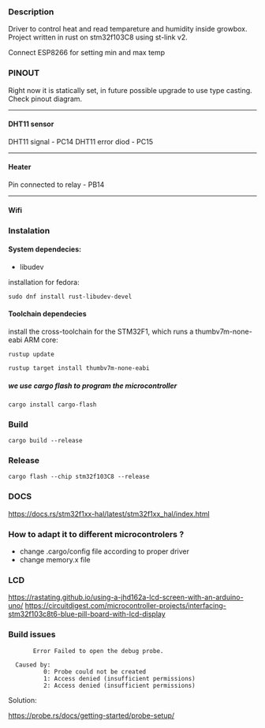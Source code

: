 ### Description

Driver to control heat and read tempareture and humidity inside growbox. Project written in rust on stm32f103C8 using
st-link v2. 

Connect ESP8266 for setting min and max temp

### PINOUT

Right now it is statically set, in future possible upgrade to use type casting.
Check pinout diagram.

<hr>

#### DHT11 sensor

DHT11 signal - PC14
DHT11 error diod - PC15

<hr>

#### Heater 
Pin connected to relay - PB14

<hr>

#### Wifi


### Instalation

#### System dependecies:

- libudev

installation for fedora:
```commandline
sudo dnf install rust-libudev-devel
```

#### Toolchain dependecies
install the cross-toolchain for the STM32F1, which runs a thumbv7m-none-eabi ARM core:

`rustup update`

`rustup target install thumbv7m-none-eabi`

##### we use cargo flash to program the microcontroller

`cargo install cargo-flash`

### Build
```
cargo build --release
```
### Release
```
cargo flash --chip stm32f103C8 --release
```
### DOCS

https://docs.rs/stm32f1xx-hal/latest/stm32f1xx_hal/index.html

### How to adapt it to different microcontrolers ?

- change .cargo/config file according to proper driver
- change memory.x file

### LCD
https://rastating.github.io/using-a-jhd162a-lcd-screen-with-an-arduino-uno/
https://circuitdigest.com/microcontroller-projects/interfacing-stm32f103c8t6-blue-pill-board-with-lcd-display

### Build issues

```commandline
       Error Failed to open the debug probe.

  Caused by:  
          0: Probe could not be created
          1: Access denied (insufficient permissions)
          2: Access denied (insufficient permissions)
```

Solution:

https://probe.rs/docs/getting-started/probe-setup/

